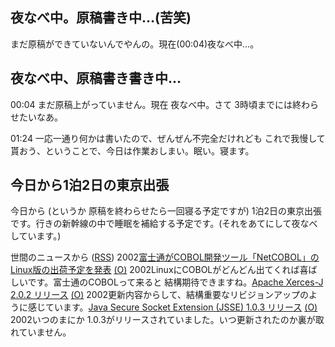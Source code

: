 ## 夜なべ中。原稿書き中…(苦笑)

まだ原稿ができていないんでやんの。現在(00:04)夜なべ中…。






## 夜なべ中、原稿書き書き中…


00:04 まだ原稿上がっていません。現在 夜なべ中。さて 3時頃までには終わらせたいなあ。

01:24 一応一通り何かは書いたので、ぜんぜん不完全だけれども これで我慢して貰おう、ということで、今日は作業おしまい。眠い。寝ます。

## 今日から1泊2日の東京出張


今日から (というか 原稿を終わらせたら一回寝る予定ですが) 1泊2日の東京出張です。行きの新幹線の中で睡眠を補給する予定です。(それをあてにして夜なべしています。)



世間のニュースから ([RSS](ig020624-news.xml)) 2002[富士通がCOBOL開発ツール「NetCOBOL」のLinux版の出荷予定を発表](http://biztech.nikkeibp.co.jp/wcs/show/leaf?CID=onair/biztech/comp/191887) [(O)](http://biztech.nikkeibp.co.jp/wcs/show/leaf?CID=onair/biztech/comp/191887) 2002LinuxにCOBOLがどんどん出てくれば喜ばしいです。富士通のCOBOLって来ると 結構期待できますね。[Apache Xerces-J 2.0.2 リリース](http://xml.apache.org/xerces2-j/index.html) [(O)](http://xml.apache.org/xerces2-j/index.html) 2002更新内容からして、結構重要なリビジョンアップのように感じています。[Java Secure Socket Extension (JSSE) 1.0.3 リリース](http://java.sun.com/products/jsse/index-103.html) [(O)](http://java.sun.com/products/jsse/index-103.html) 2002いつのまにか 1.0.3がリリースされていました。いつ更新されたのか裏が取れていません。